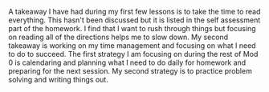 A takeaway I have had during my first few lessons is to take the time to read everything. This hasn't been discussed but it is listed in the self assessment part of the homework. I find that I want to rush through things but focusing on reading all of the directions helps me to slow down.
My second takeaway is working on my time management and focusing on what I need to do to succeed.
The first strategy I am focusing on during the rest of Mod 0 is calendaring and planning what I need to do daily for homework and preparing for the next session.
My second strategy is to practice problem solving and writing things out.
